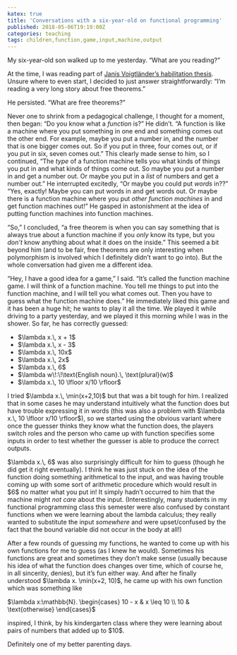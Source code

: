 ```yaml
---
katex: true
title: 'Conversations with a six-year-old on functional programming'
published: 2018-05-06T19:19:00Z
categories: teaching
tags: children,function,game,input,machine,output
---
```


<p>My six-year-old son walked up to me yesterday. “What are you reading?”</p>
<p>At the time, I was reading part of <a href="http://www.janis-voigtlaender.eu/papers/TypesForProgrammingAndReasoning.pdf">Janis Voigtländer’s habilitation thesis</a>. Unsure where to even start, I decided to just answer straightforwardly: “I’m reading a very long story about free theorems.”</p>
<p>He persisted. “What are free theorems?”</p>
<p>Never one to shrink from a pedagogical challenge, I thought for a moment, then began: “Do you know what a <em>function</em> is?” He didn’t. “A function is like a machine where you put something in one end and something comes out the other end. For example, maybe you put a number in, and the number that is one bigger comes out. So if you put in three, four comes out, or if you put in six, seven comes out.” This clearly made sense to him, so I continued, “The <em>type</em> of a function machine tells you what kinds of things you put in and what kinds of things come out. So maybe you put a number in and get a number out. Or maybe you put in a <em>list</em> of numbers and get a number out.” He interrupted excitedly, “Or maybe you could put <em>words</em> in??” “Yes, exactly! Maybe you can put words in and get words out. Or maybe there is a function machine where you put <em>other function machines</em> in and get function machines out!” He gasped in astonishment at the idea of putting function machines into function machines.</p>
<p>“So,” I concluded, “a free theorem is when you can say something that is always true about a function machine if you <em>only</em> know its type, but you <em>don’t</em> know anything about what it does on the inside.” This seemed a bit beyond him (and to be fair, free theorems are only interesting when polymorphism is involved which I definitely didn’t want to go into). But the whole conversation had given me a different idea.</p>
<p>“Hey, I have a good idea for a game,” I said. “It’s called the function machine game. I will think of a function machine. You tell me things to put into the function machine, and I will tell you what comes out. Then you have to guess what the function machine does.” He immediately liked this game and it has been a huge hit; he wants to play it all the time. We played it while driving to a party yesterday, and we played it this morning while I was in the shower. So far, he has correctly guessed:</p>
<ul>
<li>$\lambda x.\, x + 1$</li>
<li>$\lambda x.\, x - 3$</li>
<li>$\lambda x.\, 10x$</li>
<li>$\lambda x.\, 2x$</li>
<li>$\lambda x.\, 6$</li>
<li>$\lambda w\!:\!\text{English noun}.\, \text{plural}(w)$</li>
<li>$\lambda x.\, 10 \lfloor x/10 \rfloor$</li>
</ul>
<p>I tried $\lambda x.\, \min(x+2,10)$ but that was a bit tough for him. I realized that in some cases he may understand intuitively what the function does but have trouble expressing it in words (this was also a problem with $\lambda x.\, 10 \lfloor x/10 \rfloor$), so we started using the obvious variant where once the guesser thinks they know what the function does, the players switch roles and the person who came up with function specifies some inputs in order to test whether the guesser is able to produce the correct outputs.</p>
<p>$\lambda x.\, 6$ was also surprisingly difficult for him to guess (though he did get it right eventually). I think he was just stuck on the idea of the function doing something arithmetical to the input, and was having trouble coming up with some sort of arithmetic procedure which would result in $6$ no matter what you put in! It simply hadn’t occurred to him that the machine might <em>not care</em> about the input. (Interestingly, many students in my functional programming class this semester were also confused by constant functions when we were learning about the lambda calculus; they really wanted to substitute the input <em>somewhere</em> and were upset/confused by the fact that the bound variable did not occur in the body at all!)</p>
<p>After a few rounds of guessing my functions, he wanted to come up with his own functions for me to guess (as I knew he would). Sometimes his functions are great and sometimes they don’t make sense (usually because his idea of what the function does changes over time, which of course he, in all sincerity, denies), but it’s fun either way. And after he finally understood $\lambda x. \min(x+2, 10)$, he came up with his own function which was something like</p>
<p>$\lambda x:\mathbb{N}. \begin{cases} 10 - x & x \leq 10 \\ 10 & \text{otherwise} \end{cases}$</p>
<p>inspired, I think, by his kindergarten class where they were learning about pairs of numbers that added up to $10$.</p>
<p>Definitely one of my better parenting days.</p>

